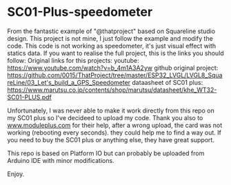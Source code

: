 # SC01-Plus-speedometer
From the fantastic example of "@thatproject"
based on Squareline studio design.
This project is not mine, I just follow the example and modify the code. This code is not working as speedometer, it's just visual effect with statics data.
If you want to realise the full project, this is the links you should follow:
Original links for this projects:
youtube: https://www.youtube.com/watch?v=b_4m1A3A2yw
github original project: https://github.com/0015/ThatProject/tree/master/ESP32_LVGL/LVGL8_SquareLine/03_Let's_build_a_GPS_Speedometer
dataasheet of SC01 plus: https://www.marutsu.co.jp/contents/shop/marutsu/datasheet/khe_WT32-SC01-PLUS.pdf

Unfortunately, I was never able to make it work directly from this repo on my SC01 plus so I've decideed to upload my code.
Thank you also to www.moduleplus.com for their help, after a wrong upload, the card was not working (rebooting every seconds). they could help me to find a way out. If you need to buy the SC01 plus or anything else, they have great support.

This repo is based on Platform IO but can probably be uploaded from Arduino IDE with minor modifications.

Enjoy.
